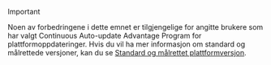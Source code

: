 > [!IMPORTANT]
> Noen av forbedringene i dette emnet er tilgjengelige for angitte brukere som har valgt Continuous Auto-update Advantage Program for plattformoppdateringer. Hvis du vil ha mer informasjon om standard og målrettede versjoner, kan du se [Standard og målrettet plattformversjon](../get-started/public-preview-releases.md).

